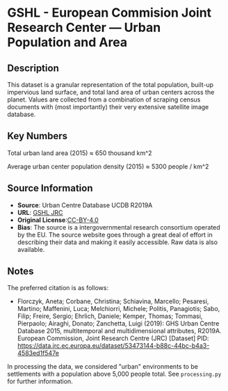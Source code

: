 # GSHL - European Commision Joint Research Center — Urban Population and Area  

## Description 
This dataset is a granular representation of the total population, built-up
impervious land surface, and total land area of urban centers across the planet.
Values are collected from a combination of scraping census documents with (most
importantly) their very extensive satellite image database.

## Key Numbers
Total urban land area (2015) ≈ 650 thousand km^2

Average urban center population density (2015) ≈ 5300 people / km^2

## Source Information
* **Source**: Urban Centre Database UCDB R2019A
* **URL**: [GSHL JRC](https://ghsl.jrc.ec.europa.eu/datasets.php)
* **Original License**:[CC-BY-4.0](https://creativecommons.org/licenses/by/4.0/) 
* **Bias**: The source is a intergovernmental research consortium operated by
  the EU. The source website goes through a great deal of effort in describing
  their data and making it easily accessible. Raw data is also available. 


## Notes
The preferred citation is as follows:

* Florczyk, Aneta; Corbane, Christina; Schiavina, Marcello; Pesaresi, Martino; Maffenini, Luca; Melchiorri, Michele; Politis, Panagiotis; Sabo, Filip; Freire, Sergio; Ehrlich, Daniele; Kemper, Thomas; Tommasi, Pierpaolo; Airaghi, Donato; Zanchetta, Luigi (2019):  GHS Urban Centre Database 2015, multitemporal and multidimensional attributes, R2019A. European Commission, Joint Research Centre (JRC) [Dataset] PID: https://data.jrc.ec.europa.eu/dataset/53473144-b88c-44bc-b4a3-4583ed1f547e


In processing the data, we considered "urban" environments to be settlements
with a population above 5,000 people total. See `processing.py` for further information.

